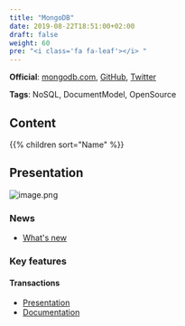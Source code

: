 ```yaml
---
title: "MongoDB"
date: 2019-08-22T18:51:00+02:00
draft: false
weight: 60
pre: "<i class='fa fa-leaf'></i> "
---
```


**Official**: [mongodb.com](https://www.mongodb.com/), [GitHub](https://github.com/mongodb), [Twitter](https://twitter.com/MongoDB)

**Tags**: NoSQL, DocumentModel, OpenSource

## Content

{{% children sort="Name" %}}

## Presentation

![image.png](/images/.attachments/image-10d40ef9-5b8e-400b-b600-602cbb49d98b.png)

### News

- [What's new](https://www.mongodb.com/new)

### Key features

#### Transactions

- [Presentation](https://www.mongodb.com/transactions)
- [Documentation](https://docs.mongodb.com/manual/core/transactions/)
